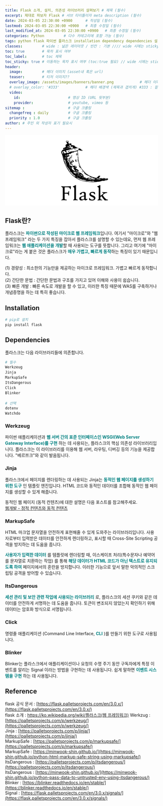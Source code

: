 ```yaml
---
title: Flask 소개, 설치, 의존성 라이브러리 살펴보기 # 제목 (필수)
excerpt: 제대로 파보자 Flask # 서브 타이틀이자 meta description (필수)
date: 2024-03-05 22:30:00 +0900      # 작성일 (필수)
lastmod: 2024-03-05 22:30:00 +0900   # 최종 수정일 (필수)
last_modified_at: 2024-03-05 22:30:00 +0900   # 최종 수정일 (필수)
categories: Python         # 다수 카테고리에 포함 가능 (필수)
tags: python flask 파이썬 플라스크 installation dependency dependencies 설치 의존성 라이브러리                     # 태그 복수개 가능 (필수)
classes:         # wide : 넓은 레이아웃 / 빈칸 : 기본 //// wide 시에는 sticky toc 불가
toc: true        # 목차 표시 여부
toc_label:       # toc 제목
toc_sticky: true # 이동하는 목차 표시 여부 (toc:true 필요) // wide 시에는 sticky toc 불가
header: 
  image:         # 헤더 이미지 (asset내 혹은 url)
  teaser:        # 티저 이미지??
  overlay_image: /assets/images/banners/banner.png            # 헤더 이미지 (제목과 겹치게)
  # overlay_color: '#333'            # 헤더 배경색 (제목과 겹치게) #333 : 짙은 회색 (필수)
  video:
    id:                      # 영상 ID (URL 뒷부분)
    provider:                # youtube, vimeo 등
sitemap :                    # 구글 크롤링
  changefreq : daily         # 구글 크롤링
  priority : 1.0             # 구글 크롤링
author: # 주인 외 작성자 표기 필요시
---
```

<!--postNo: 2024-03-05-->

![](/assets/images/20240305_002_001.png)  

## Flask란?  

플라스크는 <b><font color="008080">파이썬으로 작성된 마이크로 웹 프레임워크</font></b>입니다. 여기서 "마이크로"와 "웹 프레임워크" 라는 두 가지 특징을 잡아서 플라스크를 설명할 수 있는데요, 먼저 웹 프레임워크는 <b><font color="008080">웹 애플리케이션을 개발</font></b>할 때 사용되는 도구를 뜻합니다. 그리고 여기에 "마이크로"라는 게 붙은 것은 플라스크가 <b><font color="008080">매우 가볍고, 빠르게 동작</font></b>하는 특징이 있기 때문입니다.  

(1) 경량성 : 최소한의 기능만을 제공하는 마이크로 프레임워크. 가볍고 빠르게 동작합니다.  
(2) 간단한 문법 : 간단한 문법과 구조를 가지고 있어 이해와 사용이 쉽습니다.  
(3) 빠른 개발 : 빠른 속도로 개발을 할 수 있고, 이러한 특징 때문에 WAS를 구축하거나 개념증명을 하는 데 특히 좋습니다.  

## Installation

```bash
# pip로 설치
pip install flask
```

## Dependencies  

플라스크는 다음 라이브러리들에 의존합니다.  

```bash
# 필수
Werkzeug
Jinja
MarkupSafe
ItsDangerous
Click
Blinker

# 선택
dotenv
Watchdo
```

### Werkzeug  

파이썬 애플리케이션과 <b><font color="008080">웹 서버 간의 표준 인터페이스인 WSGI(Web Server Gateway Interface)를 구현</font></b>  하는 데 사용되는, 플라스크의 핵심 의존성 라이브러리입니다. 플라스크는 이 라이브러리를 이용해 웹 서버, 라우팅, 디버깅 등의 기능을 제공합니다. "베르쯔크"와 같이 발음됩니다.  

### Jinja  

플라스크에서 페이지를 렌더링하는 데 사용되는 Jinja는 <b><font color="008080">동적인 웹 페이지를 생성하기 위한 도구</font></b>  인 템플릿 엔진입니다. HTML 코드와 동적인 데이터를 조합해 동적인 웹 페이지를 생성할 수 있게 해줍니다.  

동적인 웹 페이지 (동적 컨텐츠)에 대한 설명은 다음 포스트를 참고해주세요.  
[웹개발 - 정적 컨텐츠와 동적 컨텐츠](https://whdrns2013.github.io/computerscience/20240102_001_static_dynamic_content/)  

### MarkupSafe  

HTML 마크업 문자열을 안전하게 표현해줄 수 있게 도와주는 라이브러리입니다. 사용자로부터 입력받은 데이터를 안전하게 렌더링하고, 표시할 때 Cross-Site Scripting 공격을 방지하는 데 도움을 줍니다.  

<b><font color="008080">사용자가 입력한 데이터</font></b>  를 템플릿에 렌더링할 때, 이스케이프 처리(특수문자나 예약어를 문자열로 치환하는 작업) 를 통해 <b><font color="008080">해당 데이터가 HTML 코드가 아닌 텍스트로 유지되도록 하여</font></b>   페이지에서의 혼란을 방지합니다. 이러한 기능으로 앞서 말한 악의적인 스크립팅 공격을 방어할 수 있습니다.  

### ItsDangerous  

<b><font color="008080">세션 관리 및 보안 관련 작업에 사용되는 라이브러리</font></b>  로, 플라스크의 세션 쿠키와 같은 데이터를 안전하게 서명하는 데 도움을 줍니다. 토큰이 변조되지 않았는지 확인하기 위해 데이터는 암호화 방식으로 서명됩니다. 

### Click  

명령줄 애플리케이션 (Command Line Interface, <b><font color="008080">CLI</font></b>  )를 만들기 위한 도구로 사용됩니다.  

### Blinker  

Blinker는 플라스크에서 애플리케이션이나 요청의 수명 주기 동안 구독자에게 특정 이벤트를 알리는 Signal 이라는 방법을 구현하는 데 사용됩니다. 쉽게 말하면 <b><font color="008080">이벤트 시스템을 구현</font></b>  하는 데 사용됩니다.  

## Reference  

flask 공식 문서 : [https://flask.palletsprojects.com/en/3.0.x/](https://flask.palletsprojects.com/en/3.0.x/)  
flask 소개 : [https://ko.wikipedia.org/wiki/플라스크(웹 프레임워크)](https://ko.wikipedia.org/wiki/%ED%94%8C%EB%9D%BC%EC%8A%A4%ED%81%AC_(%EC%9B%B9_%ED%94%84%EB%A0%88%EC%9E%84%EC%9B%8C%ED%81%AC))  
Werkzug : [https://palletsprojects.com/p/werkzeug/](https://palletsprojects.com/p/werkzeug/)  
Jinja : [https://palletsprojects.com/p/jinja/](https://palletsprojects.com/p/jinja/)  
MarkupSafe : [https://palletsprojects.com/p/markupsafe/](https://palletsprojects.com/p/markupsafe/)  
MarkupSafe : [https://minwook-shin.github.io/](https://minwook-shin.github.io/python-html-markup-safe-string-using-markupsafe/)  
ItsDangerous : [https://palletsprojects.com/p/itsdangerous/](https://palletsprojects.com/p/itsdangerous/)  
ItsDangerous : [https://minwook-shin.github.io/](https://minwook-shin.github.io/python-pass-data-to-untrusted-env-using-itsdangerous/)  
Blinker : [https://blinker.readthedocs.io/en/stable/](https://blinker.readthedocs.io/en/stable/)  
Signal : [https://flask.palletsprojects.com/en/3.0.x/signals/](https://flask.palletsprojects.com/en/3.0.x/signals/)  

